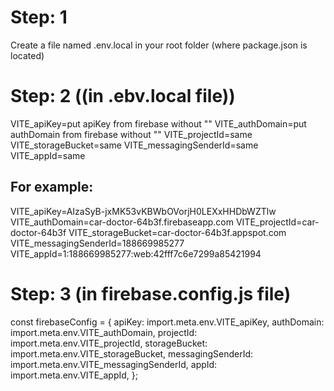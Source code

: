 # Step: 1

Create a file named .env.local in your root folder (where package.json is
located)

# Step: 2 ((in .ebv.local file))

VITE_apiKey=put apiKey from firebase without "" VITE_authDomain=put authDomain
from firebase without "" VITE_projectId=same VITE_storageBucket=same
VITE_messagingSenderId=same VITE_appId=same

## For example:

VITE_apiKey=AIzaSyB-jxMK53vKBWbOVorjH0LEXxHHDbWZTlw
VITE_authDomain=car-doctor-64b3f.firebaseapp.com VITE_projectId=car-doctor-64b3f
VITE_storageBucket=car-doctor-64b3f.appspot.com
VITE_messagingSenderId=188669985277
VITE_appId=1:188669985277:web:42fff7c6e7299a85421994

# Step: 3 (in firebase.config.js file)

const firebaseConfig = { apiKey: import.meta.env.VITE_apiKey, authDomain:
import.meta.env.VITE_authDomain, projectId: import.meta.env.VITE_projectId,
storageBucket: import.meta.env.VITE_storageBucket, messagingSenderId:
import.meta.env.VITE_messagingSenderId, appId: import.meta.env.VITE_appId, };
